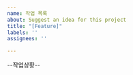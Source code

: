 ```yaml
---
name: 작업 목록
about: Suggest an idea for this project
title: "[Feature]"
labels: ''
assignees: ''

---
```


--작업상황--
